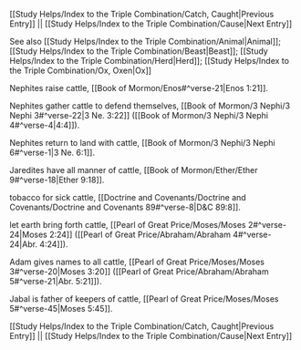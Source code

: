 [[Study Helps/Index to the Triple Combination/Catch, Caught|Previous Entry]]  ||  [[Study Helps/Index to the Triple Combination/Cause|Next Entry]]

 See also [[Study Helps/Index to the Triple Combination/Animal|Animal]]; [[Study Helps/Index to the Triple Combination/Beast|Beast]]; [[Study Helps/Index to the Triple Combination/Herd|Herd]]; [[Study Helps/Index to the Triple Combination/Ox, Oxen|Ox]]

 Nephites raise cattle, [[Book of Mormon/Enos#^verse-21|Enos 1:21]].

 Nephites gather cattle to defend themselves, [[Book of Mormon/3 Nephi/3 Nephi 3#^verse-22|3 Ne. 3:22]] ([[Book of Mormon/3 Nephi/3 Nephi 4#^verse-4|4:4]]).

 Nephites return to land with cattle, [[Book of Mormon/3 Nephi/3 Nephi 6#^verse-1|3 Ne. 6:1]].

 Jaredites have all manner of cattle, [[Book of Mormon/Ether/Ether 9#^verse-18|Ether 9:18]].

 tobacco for sick cattle, [[Doctrine and Covenants/Doctrine and Covenants/Doctrine and Covenants 89#^verse-8|D&C 89:8]].

 let earth bring forth cattle, [[Pearl of Great Price/Moses/Moses 2#^verse-24|Moses 2:24]] ([[Pearl of Great Price/Abraham/Abraham 4#^verse-24|Abr. 4:24]]).

 Adam gives names to all cattle, [[Pearl of Great Price/Moses/Moses 3#^verse-20|Moses 3:20]] ([[Pearl of Great Price/Abraham/Abraham 5#^verse-21|Abr. 5:21]]).

 Jabal is father of keepers of cattle, [[Pearl of Great Price/Moses/Moses 5#^verse-45|Moses 5:45]].

[[Study Helps/Index to the Triple Combination/Catch, Caught|Previous Entry]]  ||  [[Study Helps/Index to the Triple Combination/Cause|Next Entry]]